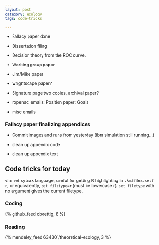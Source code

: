 ```yaml
---
layout: post
category: ecology
tags: code-tricks

---
```



* Fallacy paper done
* Dissertation filing
* Decision theory from the ROC curve.  
* Working group paper
* Jim/Mike paper

* wrightscape paper?  

* Signature page two copies, archival paper?

* ropensci emails: Position paper: Goals
* misc emails


### Fallacy paper finalizing appendices

* Commit images and runs from yesterday 
(ibm simulation still running...) 

* clean up appendix code
* clean up appendix text


## Code tricks for today


vim set sytnax language, useful for getting R highlighting in `.Rmd` files: `setf r`, or equivalently, `set filetype=r` (must be lowercase r).  `set filetype` with no argument gives the current filetype.  




### Coding

{% github_feed cboettig, 8 %}


### Reading

{% mendeley_feed 634301/theoretical-ecology, 3 %}

